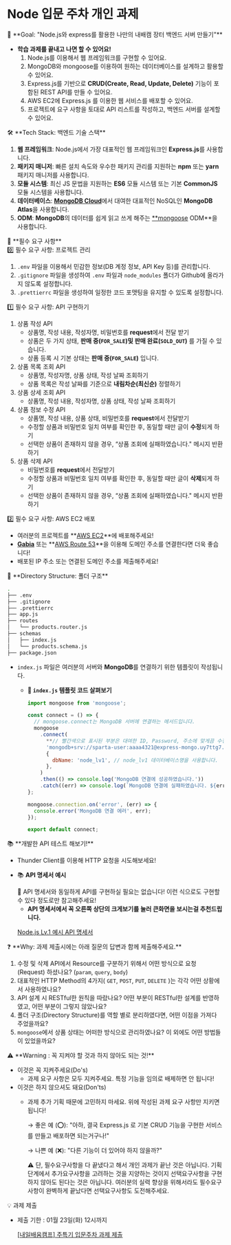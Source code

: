 # Node 입문 주차 개인 과제

<aside>
🏁 **Goal:  "Node.js와 express를 활용한 나만의 내배캠 장터 백엔드 서버 만들기"**

</aside>

- **학습 과제를 끝내고 나면 할 수 있어요!**
    1. Node.js를 이용해서 웹 프레임워크를 구현할 수 있어요.
    2. MongoDB와 mongoose를 이용하여 원하는 데이터베이스를 설계하고 활용할 수 있어요.
    3. Express.js를 기반으로 **CRUD(Create, Read, Update, Delete)** 기능이 포함된 REST API를 만들 수 있어요.
    4. AWS EC2에 Express.js 를 이용한 웹 서비스를 배포할 수 있어요.
    5. 프로젝트에 요구 사항을 토대로 API 리스트를 작성하고, 백엔드 서버를 설계할 수 있어요.

<aside>
🛠️ **Tech Stack: 백엔드 기술 스택**

</aside>

1. **웹 프레임워크**: Node.js에서 가장 대표적인 웹 프레임워크인 **Express.js**를 사용합니다.
2. **패키지 매니저**: 빠른 설치 속도와 우수한 패키지 관리를 지원하는 **npm** 또는 **yarn** 패키지 매니저를 사용합니다.
3. **모듈 시스템**: 최신 JS 문법을 지원하는 **ES6** 모듈 시스템 또는 기본 **CommonJS** 모듈 시스템을 사용합니다.
4. **데이터베이스**: [**MongoDB Cloud**](https://www.mongodb.com/products/platform/cloud)에서 대여한 대표적인 NoSQL인 **MongoDB Atlas**을 사용합니다.
5. **ODM**: **MongoDB**의 데이터를 쉽게 읽고 쓰게 해주는 [**mongoose](https://mongoosejs.com/docs/guide.html) ODM**을 사용합니다.

<aside>
🚩 **필수 요구 사항**

</aside>

<aside>
0️⃣ 필수 요구 사항: 프로젝트 관리

</aside>

1. `.env` 파일을 이용해서 민감한 정보(DB 계정 정보, API Key 등)를 관리합니다.
2. `.gitignore` 파일을 생성하여 `.env` 파일과 `node_modules` 폴더가 Github에 올라가지 않도록 설정합니다.
3. `.prettierrc` 파일을 생성하여 일정한 코드 포맷팅을 유지할 수 있도록 설정합니다.

<aside>
1️⃣ 필수 요구 사항: API 구현하기

</aside>

1. 상품 작성 API
    - 상품명, 작성 내용, 작성자명, 비밀번호를 **request**에서 전달 받기
    - 상품은 두 가지 상태, **판매 중(`FOR_SALE`)및 판매 완료(`SOLD_OUT`)** 를 가질 수 있습니다.
    - 상품 등록 시 기본 상태는 **판매 중(`FOR_SALE`)** 입니다.
2. 상품 목록 조회 API
    - 상품명, 작성자명, 상품 상태, 작성 날짜 조회하기
    - 상품 목록은 작성 날짜를 기준으로 **내림차순(최신순)** 정렬하기
3. 상품 상세 조회 API
    - 상품명, 작성 내용, 작성자명, 상품 상태, 작성 날짜 조회하기
4. 상품 정보 수정 API
    - 상품명, 작성 내용, 상품 상태, 비밀번호를 **request**에서 전달받기
    - 수정할 상품과 비밀번호 일치 여부를 확인한 후, 동일할 때만 글이 **수정**되게 하기
    - 선택한 상품이 존재하지 않을 경우, “상품 조회에 실패하였습니다." 메시지 반환하기
5. 상품 삭제 API
    - 비밀번호를 **request**에서 전달받기
    - 수정할 상품과 비밀번호 일치 여부를 확인한 후, 동일할 때만 글이 **삭제**되게 하기
    - 선택한 상품이 존재하지 않을 경우, “상품 조회에 실패하였습니다." 메시지 반환하기

<aside>
2️⃣ 필수 요구 사항: AWS EC2 배포

</aside>

- 여러분의 프로젝트를 **[AWS EC2](https://ap-northeast-2.console.aws.amazon.com/ec2)**에 배포해주세요!
- **[Gabia](https://gabia.com/)** 또는 **[AWS Route 53](https://us-east-1.console.aws.amazon.com/route53/v2/)**을 이용해 도메인 주소를 연결한다면 더욱 좋습니다!
- 배포된 IP 주소 또는 연결된 도메인 주소를 제출해주세요!

<aside>
📔 **Directory Structure: 폴더 구조**

</aside>

```bash
.
├── .env
├── .gitignore
├── .prettierrc
├── app.js
├── routes
│   └── products.router.js
├── schemas
│   ├── index.js
│   └── products.schema.js
├── package.json
```

- `index.js` 파일은 여러분의 서버와 **MongoDB**를 연결하기 위한 템플릿이 작성됩니다.
    - **🍎 `index.js` 템플릿 코드 살펴보기**
        
        ```jsx
        import mongoose from 'mongoose';
        
        const connect = () => {
          // mongoose.connect는 MongoDB 서버에 연결하는 메서드입니다.
          mongoose
            .connect(
              **// 빨간색으로 표시된 부분은 대여한 ID, Password, 주소에 맞게끔 수정해주세요!**
              'mongodb+srv://sparta-user:aaaa4321@express-mongo.uy7ttg7.mongodb.net/?retryWrites=true&w=majority',
              {
                dbName: 'node_lv1', // node_lv1 데이터베이스명을 사용합니다.
              },
            )
            .then(() => console.log('MongoDB 연결에 성공하였습니다.'))
            .catch((err) => console.log(`MongoDB 연결에 실패하였습니다. ${err}`));
        };
        
        mongoose.connection.on('error', (err) => {
          console.error('MongoDB 연결 에러', err);
        });
        
        export default connect;
        ```
        

<aside>
📚 **개발한 API 테스트 해보기!**

</aside>

- Thunder Client를 이용해 HTTP 요청을 시도해보세요!
- 📚 **API 명세서 예시**
    
    <aside>
    🧩 API 명세서와 동일하게 API를 구현하실 필요는 없습니다! 이런 식으로도 구현할 수 있다 정도로만 참고해주세요!
    
    </aside>
    
    - **API 명세서에서 꼭 오른쪽 상단의 크게보기를 눌러 큰화면을 보시는걸 추천드립니다.**
    
    [Node.js Lv.1 예시 API 명세서](https://www.notion.so/b73bbf497d6f4d41ad13afafc0cc340f?pvs=21)
    

<aside>
❓ **Why: 과제 제출시에는 아래 질문의 답변과 함께 제출해주세요.**

</aside>

1. 수정 및 삭제 API에서 Resource를 구분하기 위해서 어떤 방식으로 요청(Request) 하셨나요? (`param`, `query`, `body`)
2. 대표적인 HTTP Method의 4가지( `GET`, `POST`, `PUT`, `DELETE` )는 각각 어떤 상황에서 사용하였나요?
3. API 설계 시 RESTful한 원칙을 따랐나요? 어떤 부분이 RESTful한 설계를 반영하였고, 어떤 부분이 그렇지 않았나요?
4. 폴더 구조(Directory Structure)를 역할 별로 분리하였다면, 어떤 이점을 가져다 주었을까요?
5. `mongoose`에서 상품 상태는 어떠한 방식으로 관리하였나요? 이 외에도 어떤 방법들이 있었을까요?

<aside>
⚠️ **Warning : 꼭 지켜야 할 것과 하지 않아도 되는 것!**

</aside>

- 이것은 꼭 지켜주세요(Do's)
    - 과제 요구 사항은 모두 지켜주세요. 특정 기능을 임의로 배제하면 안 됩니다!
- 이것은 하지 않으셔도 돼요(Don'ts)
    - 과제 추가 기획 때문에 고민하지 마세요. 위에 작성된 과제 요구 사항만 지키면 됩니다!
        
        → 좋은 예 (⭕): "아하, 결국 Express.js 로 기본 CRUD 기능을 구현한 서비스를 만들고 배포하면 되는거구나!"
        
        → 나쁜 예 (❌): "다른 기능이 더 있어야 하지 않을까?"
        
        ⚠️ 단, 필수요구사항을 다 끝냈다고 해서 개인 과제가 끝난 것은 아닙니다. 기획 단계에서 추가요구사항을 고려하는 것을 지양하는 것이지 선택요구사항을 구현하지 않아도 된다는 것은 아닙니다. 여러분의 실력 향상을 위해서라도 필수요구사항이 완벽하게 끝났다면 선택요구사항도 도전해주세요. 
        

<aside>
💡 과제 제출

</aside>

- 제출 기한 : 01월 23일(화) 12시까지
    
    [[내일배움캠프] 주특기 입문주차 과제 제출](https://forms.gle/6FySQY2v5QS3XzFc6)
